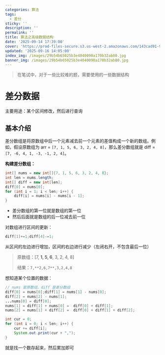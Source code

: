 ```yaml
---
categories: 算法
tags:
  - 差分
sticky: ''
description: ''
permalink: ''
title: 算法之高级数据结构
date: '2025-09-14 17:39:00'
cover: 'https://prod-files-secure.s3.us-west-2.amazonaws.com/143cad91-961b-48b0-82dc-78fbb6eb5abe/ca363e5c-5600-40ff-b012-b0478d3f0da0/wallhaven-rrv6r7.jpg?X-Amz-Algorithm=AWS4-HMAC-SHA256&X-Amz-Content-Sha256=UNSIGNED-PAYLOAD&X-Amz-Credential=ASIAZI2LB466XMJ6A5T2%2F20250919%2Fus-west-2%2Fs3%2Faws4_request&X-Amz-Date=20250919T230049Z&X-Amz-Expires=3600&X-Amz-Security-Token=IQoJb3JpZ2luX2VjEGcaCXVzLXdlc3QtMiJIMEYCIQC8w6c1iGEyG7X21cF9YBgQqt32iclBUgpyCVmHFWdgkgIhAMaz%2FXG5e4sSORNRMXJxRe5zvP0FuVR2md%2F1yyqzJNbpKogECOD%2F%2F%2F%2F%2F%2F%2F%2F%2F%2FwEQABoMNjM3NDIzMTgzODA1Igxaj1SScgkkj5qAMYYq3AN%2BniraGo%2F%2BlzQGaW9%2B%2BmT96U3yTJxhklGJ5X261QJUcEzdmbu1FDoewEL92CdJK4yYuP%2BgYBbwGu%2F1lE%2FXWh%2BPHoi1fwL4%2FJdXa7gUVUDMqcV6VZvW1W9N1XDAHPmawCpiXn4A9z09AsbwmuCqyRks175xwG48u11n%2FDfCGqhk2ToDO%2FXE6oIyLTG7RvOm8rGjhRhWenOj0vtK1nqg06BfTvoSLdWdQg7H51rFAzFyyOmunK6873PC0tI5U1JvSuNhpKfstv6ncNHCH5%2BWpsStAM9PWW1wK1c0oAo1pEsgYYEVOIEBqHk2eB3%2FjHEhPHmdXKf7b6mvS3HZZ36oekVabrwPmE8tyl1BPiKI7S7e72bcBKkM3W78%2FGv8EtHJtJL2jQ6fTJzHeNjZs4tuYl0PeyDW4H%2BK62uUvxUUYIm0RuZ8icbVa9EQjZc%2BpfIz8fz%2B6p9jDCILGVLwCMyRgP3oGSqaUmDpui06enIIvoYKbKNINVb%2FauIY8Z3SMbg7aEaxxyGMCIzlPgU1dK%2BDIbm4WzQyfSD1EihhoDhYbYYKAxXBVuyfcV05kP4uWoR%2BZwY7vN4czbWCeMq%2BPC9YGZcHAE8lysi05%2FNy1EmRbEJD51fJKYgWQIgIxfCxPDDNr7fGBjqkAXrf5DmHsk7XoI49WMb8WaXWqECpXxKzFQwZ6MK6xIJncfZcpStdPWIzKLElb9hWtuS75%2BgvNrLvK03RJoS9Gum8J9pGLzzvxdopJYrKb9DwJMntYRg%2BJOJq235hOqVTmTvGfW%2FVBYRV1BnAMk05IbSU2cs3r7h%2BG9KR47pXyfAq4lGnbleCUXSo2fkoZmtV%2B6hGjPl5%2FnKElL7cg5v%2BxT3KXus1&X-Amz-Signature=4b7df507cd094d88b0edacb68f2fdb2f683ca5bd9d4c9018d79200f60e5dacc1&X-Amz-SignedHeaders=host&x-amz-checksum-mode=ENABLED&x-id=GetObject'
updated: '2025-09-16 14:05:00'
index_img: /images/29b54b65025b3e4040090a170b32ab80.jpg
banner_img: /images/29b54b65025b3e4040090a170b32ab80.jpg
---
```

> 在笔试中，对于一些比较难的题，需要使用的一些数据结构

# 差分数据


主要用途：某个区间修改，然后进行查询


## 基本介绍


差分数组是将原数组中后一个元素减去前一个元素的差值构成一个新的数组。例如，假设原数组为 arr = `[7, 1, 5, 6, 3, 2, 4, 8]`，那么差分数组就是 diff =`[7, -6, 4, 1, -3, -1, 2, 4]`。


**构建差分数组：**


```java
int[] nums = new int[]{7, 1, 5, 6, 3, 2, 4, 8};
int len = nums.length;
int[] diff = new int[len];
diff[0] = nums[0];
for (int i = 1; i < len; i++) {
    diff[i] = nums[i] - nums[i - 1];
}
```

- 差分数组的第一位就是数组的第一位
- 然后后面就是数组的后一位减去前一位

对数组进行区间的更新：


```java
diff[1]+=1;diff[4]-=1;
```


从区间的左边进行增加，区间的右边进行减少（左闭右开，不包含最后一位）

> 原数组：[7, **1, 5, 6**, 3, 2, 4, 8]
>
> 结果：`7,**2,6,7**,3,2,4,8`
>
>

想知道某个位置的数据：


```java
// nums 是原数组，diff 是差分数组
diff[0] = nums[0];diff[1] = nums[1] - nums[0];
diff[2] = nums[2] - nums[1];
...nums[0] = diff[0];
nums[1] = diff[1] + nums[0] =  diff[0] + diff[1];
nums[2] = nums[1] + diff[2] =  diff[0] + diff[1] + diff[2];
```


```java
int cur = 0;
for (int i = 0; i < len; i++) {
    cur += diff[i];
    System.out.print(cur + ",");
}
```


就是找一个数存起来，然后累加即可


